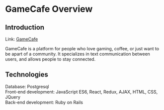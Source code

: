 # GameCafe Overview

## Introduction
Link: <a href="https://game-cafe-project.herokuapp.com/#/">GameCafe</a>

GameCafe is a platform for people who love gaming, coffee, or just want to be apart of a community. It specializes in text communication between users, and allows people to stay connected. 

## Technologies
Database: Postgresql
<br/>
Front-end development: JavaScript ES6, React, Redux, AJAX, HTML, CSS, JQuery
<br/>
Back-end development: Ruby on Rails

